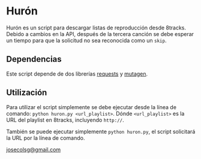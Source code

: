 Hurón
=====

Hurón es un script para descargar listas de reproducción desde 8tracks. Debido a cambios en la API, después de la tercera canción se debe esperar un tiempo para que la solicitud no sea reconocida como un `skip`.

Dependencias
------------
Este script depende de dos librerías [requests](https://pypi.python.org/pypi/requests) y [mutagen](https://pypi.python.org/pypi/mutagen).

Utilización
-----------

Para utilizar el script simplemente se debe ejecutar desde la línea de comando: `python huron.py <url_playlist>`. Dónde `<url_playlist>` es la URL del playlist en 8tracks, incluyendo `http://`.

También se puede ejecutar simplemente `python huron.py`, el script solicitará la URL por la línea de comando.

josecolsg@gmail.com

